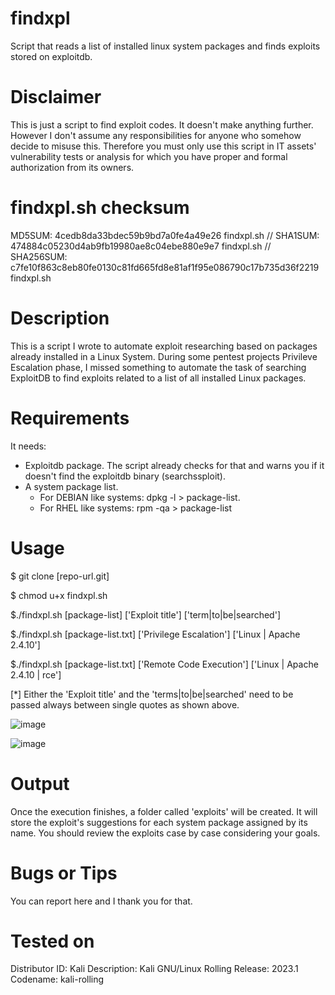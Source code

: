# findxpl

Script that reads a list of installed linux system packages and finds exploits stored on exploitdb.

# Disclaimer

This is just a script to find exploit codes. It doesn't make anything further. However I don't assume any responsibilities for anyone who somehow decide to misuse this.
Therefore you must only use this script in IT assets' vulnerability tests or analysis for which you have proper and formal authorization from its owners. 

# findxpl.sh checksum
MD5SUM: 4cedb8da33bdec59b9bd7a0fe4a49e26  findxpl.sh // 
SHA1SUM: 474884c05230d4ab9fb19980ae8c04ebe880e9e7  findxpl.sh //
SHA256SUM: c7fe10f863c8eb80fe0130c81fd665fd8e81af1f95e086790c17b735d36f2219  findxpl.sh 

# Description

This is a script I wrote to automate exploit researching based on packages already installed in a Linux System.
During some pentest projects Privileve Escalation phase, I missed something to automate the task of searching ExploitDB to find exploits related to a list of all installed Linux packages. 

# Requirements

It needs:

- Exploitdb package. The script already checks for that and warns you if it doesn't find the exploitdb binary (searchssploit).
- A system package list.
  - For DEBIAN like systems: dpkg -l > package-list.
  - For RHEL like systems: rpm -qa > package-list

# Usage

$ git clone [repo-url.git]

$ chmod u+x findxpl.sh

$./findxpl.sh [package-list] ['Exploit title'] ['term|to|be|searched']

$./findxpl.sh [package-list.txt] ['Privilege Escalation'] ['Linux | Apache 2.4.10']

$./findxpl.sh [package-list.txt] ['Remote Code Execution'] ['Linux | Apache 2.4.10 | rce']

[*] Either the 'Exploit title' and the 'terms|to|be|searched' need to be passed always between single quotes as shown above.

![image](https://user-images.githubusercontent.com/39169975/230729665-60d3a69e-2679-4252-96d4-40b298502fc1.png)

![image](https://user-images.githubusercontent.com/39169975/230729693-c483d4e5-004a-497e-afef-1142d1dd138a.png)

# Output

Once the execution finishes, a folder called 'exploits' will be created.
It will store the exploit's suggestions for each system package assigned by its name.
You should review the exploits case by case considering your goals.

# Bugs or Tips

You can report here and I thank you for that.

# Tested on

Distributor ID:	Kali
Description:	Kali GNU/Linux Rolling
Release:	2023.1
Codename:	kali-rolling

